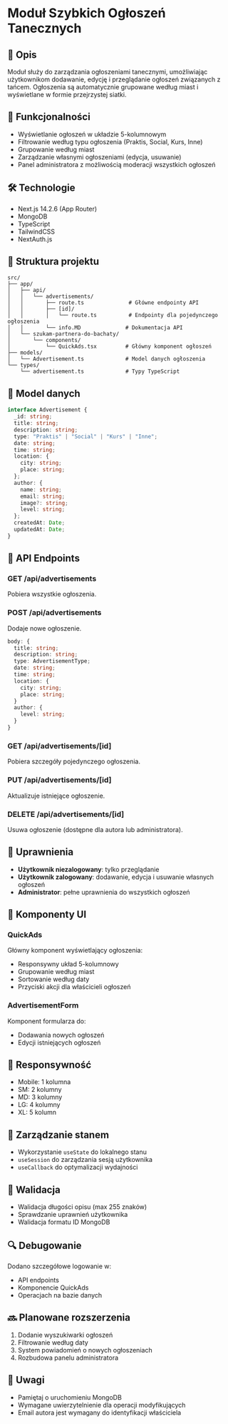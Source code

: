# Moduł Szybkich Ogłoszeń Tanecznych

## 🎯 Opis

Moduł służy do zarządzania ogłoszeniami tanecznymi, umożliwiając użytkownikom dodawanie, edycję i przeglądanie ogłoszeń związanych z tańcem. Ogłoszenia są automatycznie grupowane według miast i wyświetlane w formie przejrzystej siatki.

## 🚀 Funkcjonalności

- Wyświetlanie ogłoszeń w układzie 5-kolumnowym
- Filtrowanie według typu ogłoszenia (Praktis, Social, Kurs, Inne)
- Grupowanie według miast
- Zarządzanie własnymi ogłoszeniami (edycja, usuwanie)
- Panel administratora z możliwością moderacji wszystkich ogłoszeń

## 🛠 Technologie

- Next.js 14.2.6 (App Router)
- MongoDB
- TypeScript
- TailwindCSS
- NextAuth.js

## 📁 Struktura projektu

```
src/
├── app/
│   ├── api/
│   │   └── advertisements/
│   │       ├── route.ts              # Główne endpointy API
│   │       ├── [id]/
│   │       │   └── route.ts          # Endpointy dla pojedynczego ogłoszenia
│   │       └── info.MD              # Dokumentacja API
│   └── szukam-partnera-do-bachaty/
│       └── components/
│           └── QuickAds.tsx         # Główny komponent ogłoszeń
├── models/
│   └── Advertisement.ts             # Model danych ogłoszenia
└── types/
    └── advertisement.ts             # Typy TypeScript
```

## 💾 Model danych

```typescript
interface Advertisement {
  _id: string;
  title: string;
  description: string;
  type: "Praktis" | "Social" | "Kurs" | "Inne";
  date: string;
  time: string;
  location: {
    city: string;
    place: string;
  };
  author: {
    name: string;
    email: string;
    image?: string;
    level: string;
  };
  createdAt: Date;
  updatedAt: Date;
}
```

## 🔑 API Endpoints

### GET /api/advertisements

Pobiera wszystkie ogłoszenia.

### POST /api/advertisements

Dodaje nowe ogłoszenie.

```typescript
body: {
  title: string;
  description: string;
  type: AdvertisementType;
  date: string;
  time: string;
  location: {
    city: string;
    place: string;
  }
  author: {
    level: string;
  }
}
```

### GET /api/advertisements/[id]

Pobiera szczegóły pojedynczego ogłoszenia.

### PUT /api/advertisements/[id]

Aktualizuje istniejące ogłoszenie.

### DELETE /api/advertisements/[id]

Usuwa ogłoszenie (dostępne dla autora lub administratora).

## 🔐 Uprawnienia

- **Użytkownik niezalogowany**: tylko przeglądanie
- **Użytkownik zalogowany**: dodawanie, edycja i usuwanie własnych ogłoszeń
- **Administrator**: pełne uprawnienia do wszystkich ogłoszeń

## 🎨 Komponenty UI

### QuickAds

Główny komponent wyświetlający ogłoszenia:

- Responsywny układ 5-kolumnowy
- Grupowanie według miast
- Sortowanie według daty
- Przyciski akcji dla właścicieli ogłoszeń

### AdvertisementForm

Komponent formularza do:

- Dodawania nowych ogłoszeń
- Edycji istniejących ogłoszeń

## 📱 Responsywność

- Mobile: 1 kolumna
- SM: 2 kolumny
- MD: 3 kolumny
- LG: 4 kolumny
- XL: 5 kolumn

## 🔄 Zarządzanie stanem

- Wykorzystanie `useState` do lokalnego stanu
- `useSession` do zarządzania sesją użytkownika
- `useCallback` do optymalizacji wydajności

## 🚧 Walidacja

- Walidacja długości opisu (max 255 znaków)
- Sprawdzanie uprawnień użytkownika
- Walidacja formatu ID MongoDB

## 🔍 Debugowanie

Dodano szczegółowe logowanie w:

- API endpoints
- Komponencie QuickAds
- Operacjach na bazie danych

## 🔜 Planowane rozszerzenia

1. Dodanie wyszukiwarki ogłoszeń
2. Filtrowanie według daty
3. System powiadomień o nowych ogłoszeniach
4. Rozbudowa panelu administratora

## 📝 Uwagi

- Pamiętaj o uruchomieniu MongoDB
- Wymagane uwierzytelnienie dla operacji modyfikujących
- Email autora jest wymagany do identyfikacji właściciela
